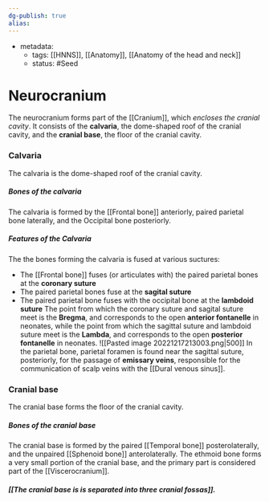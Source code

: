```yaml
---
dg-publish: true
alias:
---
```

- metadata:
	- tags: [[HNNS]], [[Anatomy]], [[Anatomy of the head and neck]]
	- status: #Seed 
# Neurocranium
The neurocranium forms part of the [[Cranium]], which *encloses the cranial cavity*.
It consists of the **calvaria**, the dome-shaped roof of the cranial cavity, and the **cranial base**, the floor of the cranial cavity.
### Calvaria
The calvaria is the dome-shaped roof of the cranial cavity.
##### Bones of the calvaria
The calvaria is formed by the [[Frontal bone]] anteriorly, paired parietal bone laterally, and the Occipital bone posteriorly.
##### Features of the Calvaria
The the bones forming the calvaria is fused at various suctures:
- The [[Frontal bone]] fuses (or articulates with) the paired parietal bones at the **coronary suture**
- The paired parietal bones fuse at the **sagital suture**
- The paired parietal bone fuses with the occipital bone at the **lambdoid suture**
The point from which the coronary suture and sagital suture meet is the **Bregma**, and corresponds to the open **anterior fontanelle** in neonates, while the point from which the sagittal suture and lambdoid suture meet is the **Lambda**, and corresponds to the open **posterior fontanelle** in neonates.
![[Pasted image 20221217213003.png|500]]
In the parietal bone, parietal foramen is found near the sagittal suture, posteriorly, for the passage of **emissary veins**, responsible for the communication of scalp veins with the [[Dural venous sinus]].
### Cranial base
The cranial base forms the floor of the cranial cavity.
##### Bones of the cranial base
The cranial base is formed by the paired [[Temporal bone]] posterolaterally, and the unpaired [[Sphenoid bone]] anterolaterally.
The ethmoid bone forms a very small portion of the cranial base, and the primary part is considered part of the [[Viscerocranium]].
##### [[The cranial base is is separated into three cranial fossas]].